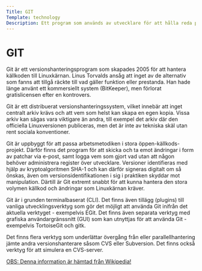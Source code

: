 ```yaml
---
Title: GIT
Template: technology
Description: Ett program som används av utvecklare för att hålla reda på ändringar av programkod.
---
```



GIT
=========

Git är ett versionshanteringsprogram som skapades 2005 för att hantera källkoden till Linuxkärnan. Linus Torvalds ansåg att inget av de alternativ som fanns att tillgå räckte till vad gäller funktion eller prestanda. Han hade länge använt ett kommersiellt system (BitKeeper), men förlorat gratislicensen efter en kontrovers.

Git är ett distribuerat versionshanteringssystem, vilket innebär att inget centralt arkiv krävs och att vem som helst kan skapa en egen kopia. Vissa arkiv kan sägas vara viktigare än andra, till exempel det arkiv där den officiella Linuxversionen publiceras, men det är inte av tekniska skäl utan rent sociala konventioner.

Git är uppbyggt för att passa arbetsmetodiken i stora öppen-källkods-projekt. Därför finns det program för att skicka och ta emot ändringar i form av patchar via e-post, samt logga vem som gjort vad utan att någon behöver administrera register över utvecklare. Versioner identifieras med hjälp av kryptoalgoritmen SHA-1 och kan därför signeras digitalt om så önskas, även om versionsidentifikationen i sig i praktiken skyddar mot manipulation. Därtill är Git extremt snabbt för att kunna hantera den stora volymen källkod och ändringar som Linuxkärnan kräver.

Git är i grunden terminalbaserat (CLI). Det finns även tillägg (plugins) till vanliga utvecklingsverktyg som gör det möjligt att använda Git inifrån det aktuella verktyget - exempelvis EGit. Det finns även separata verktyg med grafiska användargränssnitt (GUI) som kan utnyttjas för att använda Git - exempelvis TortoiseGit och gitk.

Det finns flera verktyg som underlättar övergång från eller parallellhantering jämte andra versionshanterare såsom CVS eller Subversion. Det finns också verktyg för att simulera en CVS-server.

<a href="https://sv.wikipedia.org/wiki/Git_(datorprogram)">OBS: Denna information är hämtad från Wikipedia!</a>
